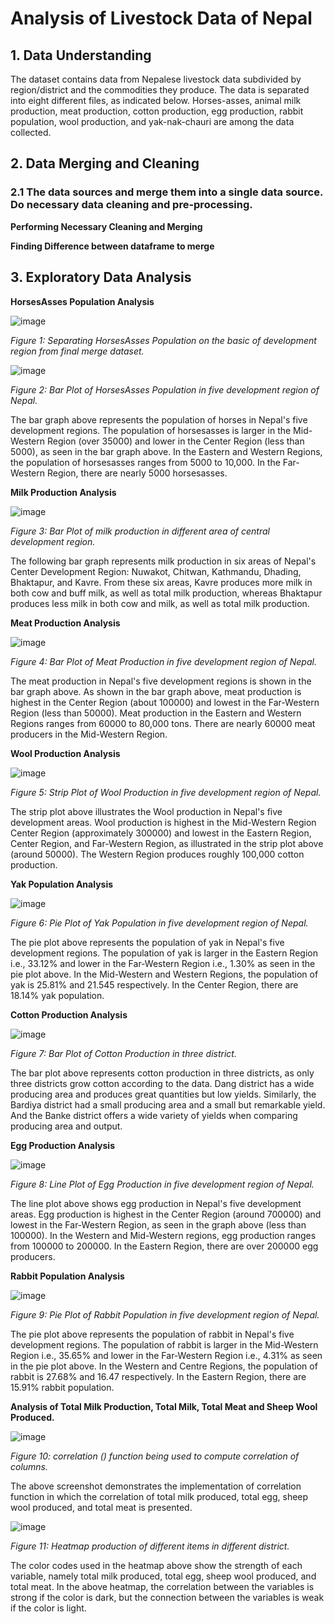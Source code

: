 # **Analysis of Livestock Data of Nepal**

## **1**. **Data Understanding**

The dataset contains data from Nepalese livestock data subdivided by region/district and the commodities they produce. The data is separated into eight different files, as indicated below. Horses-asses, animal milk production, meat production, cotton production, egg production, rabbit population, wool production, and yak-nak-chauri are among the data collected.

## **2**. **Data Merging and Cleaning**

### **2.1 The data sources and merge them into a single data source. Do necessary data cleaning and pre-processing.**

**Performing Necessary Cleaning and Merging**

**Finding Difference between dataframe to merge**

## **3**. **Exploratory Data Analysis**

**HorsesAsses Population Analysis**

![image](https://user-images.githubusercontent.com/31987649/178689387-c63f6d60-cc6a-4439-a300-4c00999794ca.png)

_Figure 1: Separating HorsesAsses Population on the basic of development region from final merge dataset._

![image](https://user-images.githubusercontent.com/31987649/178689492-9850c355-a0d3-4da0-b2b1-af493ca6b8a5.png)

_Figure 2: Bar Plot of HorsesAsses Population in five development region of Nepal._

The bar graph above represents the population of horses in Nepal&#39;s five development regions. The population of horsesasses is larger in the Mid-Western Region (over 35000) and lower in the Center Region (less than 5000), as seen in the bar graph above. In the Eastern and Western Regions, the population of horsesasses ranges from 5000 to 10,000. In the Far-Western Region, there are nearly 5000 horsesasses.

**Milk Production Analysis**

![image](https://user-images.githubusercontent.com/31987649/178689564-838bb117-94b3-4a23-965c-c69157a1a290.png)

_Figure 3: Bar Plot of milk production in different area of central development region._

The following bar graph represents milk production in six areas of Nepal&#39;s Center Development Region: Nuwakot, Chitwan, Kathmandu, Dhading, Bhaktapur, and Kavre. From these six areas, Kavre produces more milk in both cow and buff milk, as well as total milk production, whereas Bhaktapur produces less milk in both cow and milk, as well as total milk production.

**Meat Production Analysis**

![image](https://user-images.githubusercontent.com/31987649/178689734-39ded432-d0d2-437c-928a-f2b86fecc004.png)

_Figure 4: Bar Plot of Meat Production in five development region of Nepal._

The meat production in Nepal&#39;s five development regions is shown in the bar graph above. As shown in the bar graph above, meat production is highest in the Center Region (about 100000) and lowest in the Far-Western Region (less than 50000). Meat production in the Eastern and Western Regions ranges from 60000 to 80,000 tons. There are nearly 60000 meat producers in the Mid-Western Region.

**Wool Production Analysis**

![image](https://user-images.githubusercontent.com/31987649/178689821-75d779ea-7970-424f-88d0-0633a43cb654.png)

_Figure 5: Strip Plot of Wool Production in five development region of Nepal._

The strip plot above illustrates the Wool production in Nepal&#39;s five development areas. Wool production is highest in the Mid-Western Region Center Region (approximately 300000) and lowest in the Eastern Region, Center Region, and Far-Western Region, as illustrated in the strip plot above (around 50000). The Western Region produces roughly 100,000 cotton production.

**Yak Population Analysis**

![image](https://user-images.githubusercontent.com/31987649/178689932-70c100c4-0319-44ba-aa6c-0f0d70d058e8.png)

_Figure 6: Pie Plot of Yak Population in five development region of Nepal._

The pie plot above represents the population of yak in Nepal&#39;s five development regions. The population of yak is larger in the Eastern Region i.e., 33.12% and lower in the Far-Western Region i.e., 1.30% as seen in the pie plot above. In the Mid-Western and Western Regions, the population of yak is 25.81% and 21.545 respectively. In the Center Region, there are 18.14% yak population.

**Cotton Production Analysis**

![image](https://user-images.githubusercontent.com/31987649/178690037-6a141849-1364-45d3-8010-ea902505d452.png)

_Figure 7: Bar Plot of Cotton Production in three district._

The bar plot above represents cotton production in three districts, as only three districts grow cotton according to the data. Dang district has a wide producing area and produces great quantities but low yields. Similarly, the Bardiya district had a small producing area and a small but remarkable yield. And the Banke district offers a wide variety of yields when comparing producing area and output.

**Egg Production Analysis**

![image](https://user-images.githubusercontent.com/31987649/178690104-7f5eeec3-4105-41b3-a78e-59ea6e9c4f09.png)

_Figure 8: Line Plot of Egg Production in five development region of Nepal._

The line plot above shows egg production in Nepal&#39;s five development areas. Egg production is highest in the Center Region (around 700000) and lowest in the Far-Western Region, as seen in the graph above (less than 100000). In the Western and Mid-Western regions, egg production ranges from 100000 to 200000. In the Eastern Region, there are over 200000 egg producers.

**Rabbit Population Analysis**

![image](https://user-images.githubusercontent.com/31987649/178690223-802a252a-43fe-47cc-b940-e9a1a8814652.png)

_Figure 9: Pie Plot of Rabbit Population in five development region of Nepal._

The pie plot above represents the population of rabbit in Nepal&#39;s five development regions. The population of rabbit is larger in the Mid-Western Region i.e., 35.65% and lower in the Far-Western Region i.e., 4.31% as seen in the pie plot above. In the Western and Centre Regions, the population of rabbit is 27.68% and 16.47 respectively. In the Eastern Region, there are 15.91% rabbit population.

**Analysis of Total Milk Production, Total Milk, Total Meat and Sheep Wool Produced.**

![image](https://user-images.githubusercontent.com/31987649/178690342-0fbaedc6-4511-488d-89d5-16a52c899125.png)

_Figure 10: correlation () function being used to compute correlation of columns._

The above screenshot demonstrates the implementation of correlation function in which the correlation of total milk produced, total egg, sheep wool produced, and total meat is presented.

![image](https://user-images.githubusercontent.com/31987649/178690411-4336bdd3-b05e-47b0-82ab-bab511ad572e.png)

_Figure 11: Heatmap production of different items in different district._

The color codes used in the heatmap above show the strength of each variable, namely total milk produced, total egg, sheep wool produced, and total meat. In the above heatmap, the correlation between the variables is strong if the color is dark, but the connection between the variables is weak if the color is light.
